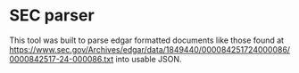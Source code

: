 # SEC parser

This tool was built to parse edgar formatted documents like those found at https://www.sec.gov/Archives/edgar/data/1849440/000084251724000086/0000842517-24-000086.txt into usable JSON.



